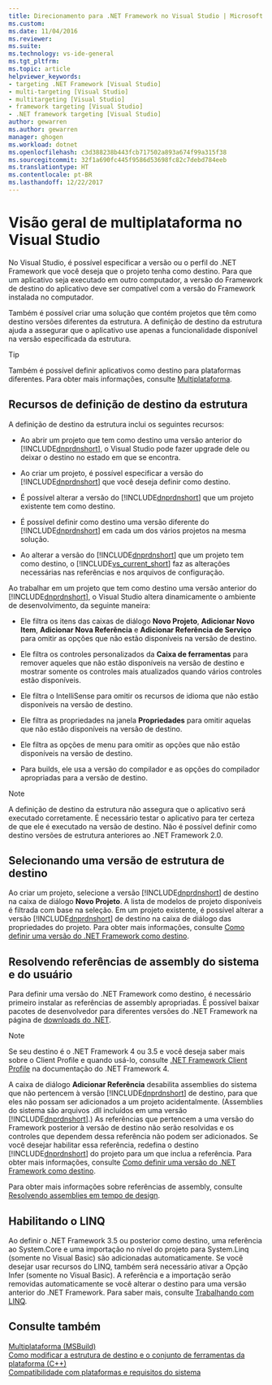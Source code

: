 ```yaml
---
title: Direcionamento para .NET Framework no Visual Studio | Microsoft Docs
ms.custom: 
ms.date: 11/04/2016
ms.reviewer: 
ms.suite: 
ms.technology: vs-ide-general
ms.tgt_pltfrm: 
ms.topic: article
helpviewer_keywords:
- targeting .NET Framework [Visual Studio]
- multi-targeting [Visual Studio]
- multitargeting [Visual Studio]
- framework targeting [Visual Studio]
- .NET framework targeting [Visual Studio]
author: gewarren
ms.author: gewarren
manager: ghogen
ms.workload: dotnet
ms.openlocfilehash: c3d388238b443fcb717502a893a674f99a315f38
ms.sourcegitcommit: 32f1a690fc445f9586d53698fc82c7debd784eeb
ms.translationtype: HT
ms.contentlocale: pt-BR
ms.lasthandoff: 12/22/2017
---
```

# <a name="visual-studio-multi-targeting-overview"></a>Visão geral de multiplataforma no Visual Studio

No Visual Studio, é possível especificar a versão ou o perfil do .NET Framework que você deseja que o projeto tenha como destino. Para que um aplicativo seja executado em outro computador, a versão do Framework de destino do aplicativo deve ser compatível com a versão do Framework instalada no computador.

Também é possível criar uma solução que contém projetos que têm como destino versões diferentes da estrutura. A definição de destino da estrutura ajuda a assegurar que o aplicativo use apenas a funcionalidade disponível na versão especificada da estrutura.

> [!TIP]
> Também é possível definir aplicativos como destino para plataformas diferentes. Para obter mais informações, consulte [Multiplataforma](../msbuild/msbuild-multitargeting-overview.md).

## <a name="framework-targeting-features"></a>Recursos de definição de destino da estrutura

A definição de destino da estrutura inclui os seguintes recursos:

- Ao abrir um projeto que tem como destino uma versão anterior do [!INCLUDE[dnprdnshort](../code-quality/includes/dnprdnshort_md.md)], o Visual Studio pode fazer upgrade dele ou deixar o destino no estado em que se encontra.

- Ao criar um projeto, é possível especificar a versão do [!INCLUDE[dnprdnshort](../code-quality/includes/dnprdnshort_md.md)] que você deseja definir como destino.

- É possível alterar a versão do [!INCLUDE[dnprdnshort](../code-quality/includes/dnprdnshort_md.md)] que um projeto existente tem como destino.

- É possível definir como destino uma versão diferente do [!INCLUDE[dnprdnshort](../code-quality/includes/dnprdnshort_md.md)] em cada um dos vários projetos na mesma solução.

- Ao alterar a versão do [!INCLUDE[dnprdnshort](../code-quality/includes/dnprdnshort_md.md)] que um projeto tem como destino, o [!INCLUDE[vs_current_short](../code-quality/includes/vs_current_short_md.md)] faz as alterações necessárias nas referências e nos arquivos de configuração.

Ao trabalhar em um projeto que tem como destino uma versão anterior do [!INCLUDE[dnprdnshort](../code-quality/includes/dnprdnshort_md.md)], o Visual Studio altera dinamicamente o ambiente de desenvolvimento, da seguinte maneira:

- Ele filtra os itens das caixas de diálogo **Novo Projeto**, **Adicionar Novo Item**, **Adicionar Nova Referência** e **Adicionar Referência de Serviço** para omitir as opções que não estão disponíveis na versão de destino.

- Ele filtra os controles personalizados da **Caixa de ferramentas** para remover aqueles que não estão disponíveis na versão de destino e mostrar somente os controles mais atualizados quando vários controles estão disponíveis.

- Ele filtra o IntelliSense para omitir os recursos de idioma que não estão disponíveis na versão de destino.

- Ele filtra as propriedades na janela **Propriedades** para omitir aquelas que não estão disponíveis na versão de destino.

- Ele filtra as opções de menu para omitir as opções que não estão disponíveis na versão de destino.

- Para builds, ele usa a versão do compilador e as opções do compilador apropriadas para a versão de destino.

> [!NOTE]
> A definição de destino da estrutura não assegura que o aplicativo será executado corretamente. É necessário testar o aplicativo para ter certeza de que ele é executado na versão de destino. Não é possível definir como destino versões de estrutura anteriores ao .NET Framework 2.0.

## <a name="selecting-a-target-framework-version"></a>Selecionando uma versão de estrutura de destino

Ao criar um projeto, selecione a versão [!INCLUDE[dnprdnshort](../code-quality/includes/dnprdnshort_md.md)] de destino na caixa de diálogo **Novo Projeto**. A lista de modelos de projeto disponíveis é filtrada com base na seleção. Em um projeto existente, é possível alterar a versão [!INCLUDE[dnprdnshort](../code-quality/includes/dnprdnshort_md.md)] de destino na caixa de diálogo das propriedades do projeto. Para obter mais informações, consulte [Como definir uma versão do .NET Framework como destino](../ide/how-to-target-a-version-of-the-dotnet-framework.md).

## <a name="resolving-system-and-user-assembly-references"></a>Resolvendo referências de assembly do sistema e do usuário

Para definir uma versão do .NET Framework como destino, é necessário primeiro instalar as referências de assembly apropriadas. É possível baixar pacotes de desenvolvedor para diferentes versões do .NET Framework na página de [downloads do .NET](https://www.microsoft.com/net/download/windows).

> [!NOTE]
> Se seu destino é o .NET Framework 4 ou 3.5 e você deseja saber mais sobre o Client Profile e quando usá-lo, consulte [.NET Framework Client Profile](http://msdn.microsoft.com/library/cc656912\(v=vs.100\).aspx) na documentação do .NET Framework 4.

A caixa de diálogo **Adicionar Referência** desabilita assemblies do sistema que não pertencem à versão [!INCLUDE[dnprdnshort](../code-quality/includes/dnprdnshort_md.md)] de destino, para que eles não possam ser adicionados a um projeto acidentalmente. (Assemblies do sistema são arquivos .dll incluídos em uma versão [!INCLUDE[dnprdnshort](../code-quality/includes/dnprdnshort_md.md)].) As referências que pertencem a uma versão do Framework posterior à versão de destino não serão resolvidas e os controles que dependem dessa referência não podem ser adicionados. Se você desejar habilitar essa referência, redefina o destino [!INCLUDE[dnprdnshort](../code-quality/includes/dnprdnshort_md.md)] do projeto para um que inclua a referência.  Para obter mais informações, consulte [Como definir uma versão do .NET Framework como destino](../ide/how-to-target-a-version-of-the-dotnet-framework.md).

Para obter mais informações sobre referências de assembly, consulte [Resolvendo assemblies em tempo de design](../msbuild/resolving-assemblies-at-design-time.md).

## <a name="enabling-linq"></a>Habilitando o LINQ

Ao definir o .NET Framework 3.5 ou posterior como destino, uma referência ao System.Core e uma importação no nível do projeto para System.Linq (somente no Visual Basic) são adicionadas automaticamente. Se você desejar usar recursos do LINQ, também será necessário ativar a Opção Infer (somente no Visual Basic). A referência e a importação serão removidas automaticamente se você alterar o destino para uma versão anterior do .NET Framework. Para saber mais, consulte [Trabalhando com LINQ](/dotnet/csharp/tutorials/working-with-linq).

## <a name="see-also"></a>Consulte também

[Multiplataforma (MSBuild)](../msbuild/msbuild-multitargeting-overview.md)  
[Como modificar a estrutura de destino e o conjunto de ferramentas da plataforma (C++)](/cpp/build/how-to-modify-the-target-framework-and-platform-toolset)  
[Compatibilidade com plataformas e requisitos do sistema](http://www.microsoft.com/visualstudio/eng/products/compatibility)